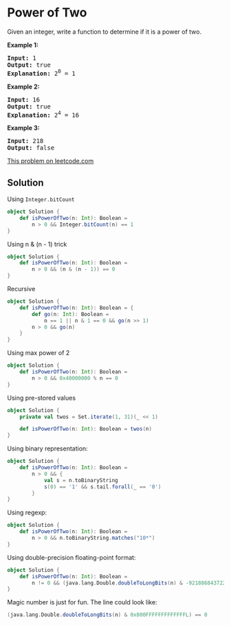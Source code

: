 # Power of Two

Given an integer, write a function to determine if it is a power of two.

**Example 1:**
<pre>
<b>Input:</b> 1
<b>Output:</b> true
<b>Explanation:</b> 2<sup>0</sup> = 1
</pre>
**Example 2:**
<pre>
<b>Input:</b> 16
<b>Output:</b> true
<b>Explanation:</b> 2<sup>4</sup> = 16
</pre>

**Example 3:**
<pre>
<b>Input:</b> 218
<b>Output:</b> false
</pre>

[This problem on leetcode.com](https://leetcode.com/problems/power-of-two/)

## Solution

Using `Integer.bitCount`

```scala
object Solution {
    def isPowerOfTwo(n: Int): Boolean =
        n > 0 && Integer.bitCount(n) == 1
}
```

Using n & (n - 1) trick

```scala
object Solution {
    def isPowerOfTwo(n: Int): Boolean =
        n > 0 && (n & (n - 1)) == 0
}
```

Recursive

```scala
object Solution {
    def isPowerOfTwo(n: Int): Boolean = {
        def go(n: Int): Boolean =
            n == 1 || n & 1 == 0 && go(n >> 1)
        n > 0 && go(n)
    }
}
```

Using max power of 2

```scala
object Solution {
    def isPowerOfTwo(n: Int): Boolean =
        n > 0 && 0x40000000 % n == 0
}
```

Using pre-stored values

```scala
object Solution {
    private val twos = Set.iterate(1, 31)(_ << 1)

    def isPowerOfTwo(n: Int): Boolean = twos(n)
}
```

Using binary representation:

```scala
object Solution {
    def isPowerOfTwo(n: Int): Boolean =
        n > 0 && {
            val s = n.toBinaryString
            s(0) == '1' && s.tail.forall(_ == '0')
        }
}
```

Using regexp:

```scala
object Solution {
    def isPowerOfTwo(n: Int): Boolean =
        n > 0 && n.toBinaryString.matches("10*")
}
```

Using double-precision floating-point format:

```scala
object Solution {
    def isPowerOfTwo(n: Int): Boolean =
        n != 0 && (java.lang.Double.doubleToLongBits(n) & -9218868437227405313L) == 0
}
```

Magic number is just for fun. The line could look like:

```scala
(java.lang.Double.doubleToLongBits(n) & 0x800FFFFFFFFFFFFFL) == 0
```
